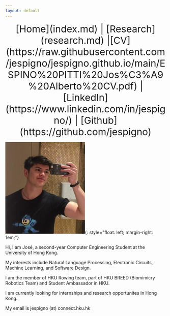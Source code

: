 ```yaml
---
layout: default
---
```


<div style="font-size: 30px; text-align: center;" markdown="1">
[Home](index.md) | [Research](research.md) |[CV](https://raw.githubusercontent.com/jespigno/jespigno.github.io/main/ESPINO%20PITTI%20Jos%C3%A9%20Alberto%20CV.pdf) | [LinkedIn](https://www.linkedin.com/in/jespigno/) | [Github](https://github.com/jespigno) 
</div>

[<img src="profile.jpeg" width="250"/>](profile.jpeg){: style="float: left; margin-right: 1em;"}

Hi, I am José, a second-year Computer Engineering Student at the University of Hong Kong.

My interests include Natural Language Processing, Electronic Circuits, Machine Learning, and Software Design.

I am the member of HKU Rowing team, part of HKU BREED (Biomimicry Robotics Team) and Student Ambassador in HKU.

I am currently looking for internships and research opportunites in Hong Kong.

My email is jespigno (at) connect.hku.hk


